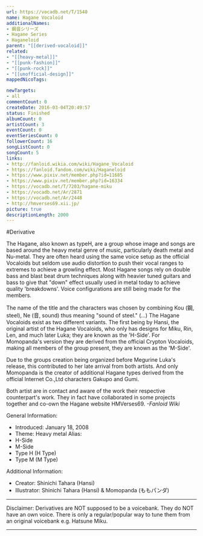 ```yaml
---
url: https://vocadb.net/T/1540
name: Hagane Vocaloid
additionalNames: 
- 鋼音シリーズ
- Hagane Series
- Haganeloid
parent: "[[derived-vocaloid]]"
related:
- "[[heavy-metal]]"
- "[[punk-fashion]]"
- "[[punk-rock]]"
- "[[unofficial-design]]"
mappedNicoTags:

newTargets:
- all
commentCount: 0
createDate: 2016-03-04T20:49:57
status: Finished
albumCount: 0
artistCount: 3
eventCount: 0
eventSeriesCount: 0
followerCount: 16
songListCount: 0
songCount: 5
links: 
- http://fanloid.wikia.com/wiki/Hagane_Vocaloid
- https://fanloid.fandom.com/wiki/Haganeloid
- https://www.pixiv.net/member.php?id=11685
- https://www.pixiv.net/member.php?id=16334
- https://vocadb.net/T/7203/hagane-miku
- https://vocadb.net/Ar/2871
- https://vocadb.net/Ar/2448
- http://hmverses69.xii.jp/
picture: true
descriptionLength: 2000
---
```


#Derivative

The Hagane, also known as typeH, are a group whose image and songs are based around the heavy metal genre of music, particularly death metal and Nu-metal. They are often heard using the same voice setup as the official Vocaloids but seldom use audio distortion to push their vocal ranges to extremes to achieve a growling effect. Most Hagane songs rely on double bass and blast beat drum techniques along with heavier tuned guitars and bass to give that "down" effect usually used in metal today to achieve quality 'breakdowns'. Voice configurations are still being made for the members.

The name of the title and the characters was chosen by combining Kou (鋼, steel), Ne (音, sound) thus meaning "sound of steel."
(...)
The Hagane Vocaloids exist as two different variants. The first being by Hansi, the original artist of the Hagane Vocaloids, who only has designs for Miku, Rin, Len, and much later Luka; they are known as the 'H-Side'. For Momopanda's version they are derived from the official Crypton Vocaloids, making all members of the group present, they are known as the 'M-Side'.

Due to the groups creation being organized before Megurine Luka's release, this contributed to her late arrival from both artists. And only Momopanda is the creator of additional Hagane types derived from the official Internet Co.,Ltd characters Gakupo and Gumi.

Both artist are in contact and aware of the work their respective counterpart's work. They in fact have collaborated in some projects together and co-own the Hagane website HMVerses69.
*-Fanloid Wiki*

General Information:
- Introduced: January 18, 2008
- Theme: Heavy metal
Alias:
- H-Side
- M-Side
- Type H (H Type)
- Type M (M Type)

Additional Information:
- Creator: Shinichi Tahara (Hansi)
- Illustrator: Shinichi Tahara (Hansi) & Momopanda (ももパンダ)
___
Disclaimer:
Derivatives are NOT supposed to be a voicebank. They do NOT have an own voice. There is only a regular/popular way to tune them from an original voicebank e.g. Hatsune Miku.

---

